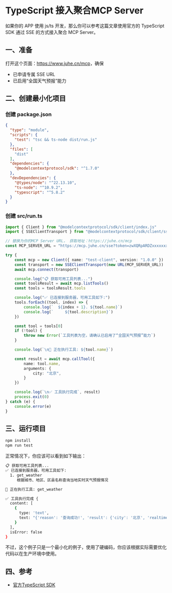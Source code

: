 # TypeScript 接入聚合MCP Server

如果你的 APP 使用 js/ts 开发，那么你可以参考这篇文章使用官方的 TypeScript SDK 通过 SSE 的方式接入聚合 MCP Server。

## 一、准备

打开这个页面：<https://www.juhe.cn/mcp>，确保

- 已申请专属 SSE URL
- 已启用“全国天气预报”能力

## 二、创建最小化项目

### 创建 package.json

```json
{
  "type": "module",
  "scripts": {
    "test": "tsc && ts-node dist/run.js"
  },
  "files": [
    "dist"
  ],
  "dependencies": {
    "@modelcontextprotocol/sdk": "^1.7.0"
  },
  "devDependencies": {
    "@types/node": "^22.13.10",
    "ts-node": "^10.9.2",
    "typescript": "^5.8.2"
  }
}
```

### 创建 src/run.ts

```ts
import { Client } from "@modelcontextprotocol/sdk/client/index.js"
import { SSEClientTransport } from "@modelcontextprotocol/sdk/client/sse.js";

// 替换为你的MCP Server URL， 获取地址：https://juhe.cn/mcp
const MCP_SERVER_URL = "https://mcp.juhe.cn/sse?token=zwXQRpARDZxxxxxxx"

try {
    const mcp = new Client({ name: "test-client", version: "1.0.0" })
    const transport = new SSEClientTransport(new URL(MCP_SERVER_URL))
    await mcp.connect(transport)

    console.log("📋 获取可用工具列表...")
    const toolsResult = await mcp.listTools()
    const tools = toolsResult.tools

    console.log("✅ 已连接到服务器，可用工具如下:")
    tools.forEach((tool, index) => {
        console.log(`  ${index + 1}. ${tool.name}`)
        console.log(`     ${tool.description}`)
    })

    const tool = tools[0]
    if (!tool) {
        throw new Error(`工具列表为空，请确认已启用了“全国天气预报”能力`)
    }

    console.log(`\n🔧 正在执行工具: ${tool.name}`)

    const result = await mcp.callTool({
        name: tool.name,
        arguments: {
            city: "北京",
        }
    })

    console.log(`\n✅ 工具执行完成`, result)
    process.exit(0)
} catch (e) {
    console.error(e)
}
```

## 三、运行项目

```bash
npm install
npm run test
```

正常情况下，你应该可以看到如下输出：

```bash
📋 获取可用工具列表...
✅ 已连接到服务器，可用工具如下:
  1. get_weather
     根据城市、地区、区县名称查询当地实时天气预报情况

🔧 正在执行工具: get_weather

✅ 工具执行完成 {
  content: [
    {
      type: 'text',
      text: "{'reason': '查询成功!', 'result': {'city': '北京', 'realtime': {'temperature': '19', 'humidity': '11', 'info': '阴', 'wid': '02', 'direct': '西风', 'power': '6级', 'aqi': '31'}, 'future': [{'date': '2025-04-01', 'temperature': '8/22℃', 'weather': '晴', 'wid': {'day': '00', 'night': '00'}, 'direct': '西北风'}, {'date': '2025-04-02', 'temperature': '7/20℃', 'weather': '晴', 'wid': {'day': '00', 'night': '00'}, 'direct': '西南风'}, {'date': '2025-04-03', 'temperature': '8/20℃', 'weather': '多云', 'wid': {'day': '01', 'night': '01'}, 'direct': '南风'}, {'date': '2025-04-04', 'temperature': '7/20℃', 'weather': '多云转晴', 'wid': {'day': '01', 'night': '00'}, 'direct': '西北风'}, {'date': '2025-04-05', 'temperature': '9/21℃', 'weather': '多云', 'wid': {'day': '01', 'night': '01'}, 'direct': '西南风'}]}, 'error_code': 0}"
    }
  ],
  isError: false
}
```

不过，这个例子只是一个最小化的例子，使用了硬编码，你应该根据实际需要优化代码以在生产环境中使用。

## 四、参考

- [官方TypeScript SDK](https://github.com/modelcontextprotocol/typescript-sdk)
